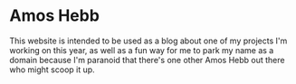 # Amos Hebb

This website is intended to be used as a blog about one of my projects I'm working on this year, as well as a fun way for me to park my name as a domain because I'm paranoid that there's one other Amos Hebb out there who might scoop it up.